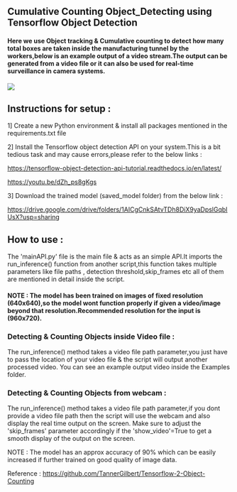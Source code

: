 ## Cumulative Counting Object_Detecting using Tensorflow Object Detection


#### Here we use Object tracking & Cumulative counting to detect how many total boxes are taken inside the manufacturing tunnel by the workers,below is an example output of a video stream.The output can be generated from a video file or it can also be used for real-time surveillance in camera systems.


![](/EXAMPLES/example_gif.gif)


## Instructions for setup :
1] Create a new Python environment & install all packages mentioned in the requirements.txt file

2] Install the Tensorflow object detection API on your system.This is a bit tedious task and may cause errors,please refer to the below links :

https://tensorflow-object-detection-api-tutorial.readthedocs.io/en/latest/

https://youtu.be/dZh_ps8gKgs

3] Download the trained model (saved_model folder) from the below link :

https://drive.google.com/drive/folders/1AICgCnkSAtvTDh8DiX9yaDpslGqbIUsX?usp=sharing

## How to use :

The 'mainAPI.py' file is the main file & acts as an simple API.It imports the run_inference() function from another script,this function takes multiple parameters like file paths , detection threshold,skip_frames etc all of them are mentioned in detail inside the script.

#### NOTE : The model has been trained on images of fixed resolution (640x640),so the model wont function properly if given a video/image beyond that resolution.Recommended resolution for the input is (960x720).

### Detecting & Counting Objects inside Video file : 
The run_inference() method takes a video file path parameter,you just have to pass the location of your video file & the script will output another processed video. You can see an example output video inside the Examples folder.

### Detecting & Counting Objects from webcam : 
The run_inference() method takes a video file path parameter,if you dont provide a video file path then the script will use the webcam and also display the real time output on the screen. Make sure to adjust the 'skip_frames' parameter accordingly if the 'show_video'=True to get a smooth display of the output on the screen.

NOTE : The model has an approx accuracy of 90% which can be easily increased if further trained on good quality of image data.

Reference : https://github.com/TannerGilbert/Tensorflow-2-Object-Counting
